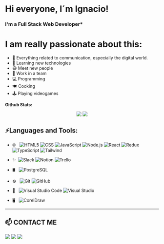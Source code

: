 # Hi everyone, I´m Ignacio!
### I'm a Full Stack Web Developer* 

# I am really passionate about this:
- 💬 Everything related to communication, especially the digital world.
- 🎯 Learning new technologies
- 😃 Meet new people
- 👯 Work in a team
- 💻 Programming
- 🍽 Cooking
- 🕹 Playing videogames



**Github Stats:**

<p align="center">

  <img src="https://github-readme-stats.vercel.app/api?username=ignacioansilva&hide=stars&show_icons=true&theme=dracula&line_height=32">
  <img src="https://github-readme-stats.vercel.app/api/top-langs/?username=ignacioansilva&count_private=true&theme=dracula">

</p>


## ⚡Languages and Tools:

- 🌐 &nbsp;
  ![HTML5](https://img.shields.io/badge/-HTML5-333333?style=flat&logo=HTML5)
  ![CSS](https://img.shields.io/badge/-CSS-333333?style=flat&logo=CSS3&logoColor=1572B6)
  ![JavaScript](https://img.shields.io/badge/-JavaScript-333333?style=flat&logo=javascript)
  ![Node.js](https://img.shields.io/badge/-Node.js-333333?style=flat&logo=node.js)
  ![React](https://img.shields.io/badge/-React-333333?style=flat&logo=react)
  ![Redux](https://img.shields.io/badge/-Redux-333333?style=flat&logo=Redux)
  ![TypeScript](https://img.shields.io/badge/-TypeScript-333333?style=flat&logo=typescript)
  ![Tailwind](https://img.shields.io/badge/-TailwindCss-333333?style=flat&logo=tailwindcss)

- ✨&nbsp;
  ![Slack](https://img.shields.io/badge/-Slack-333333?style=flat&logo=Slack)
  ![Notion](https://img.shields.io/badge/-Notion-333333?style=flat&logo=Notion)
  ![Trello](https://img.shields.io/badge/-Trello-333333?style=flat&logo=Trello)
    
- 🛢 &nbsp;
  ![PostgreSQL](https://img.shields.io/badge/-PostgreSQL-333333?style=flat&logo=PostgreSQL)
  
- ⚙️ &nbsp;
  ![Git](https://img.shields.io/badge/-Git-333333?style=flat&logo=git)
  ![GitHub](https://img.shields.io/badge/-GitHub-333333?style=flat&logo=github)

- 🔧 &nbsp;
  ![Visual Studio Code](https://img.shields.io/badge/-Visual%20Studio%20Code-333333?style=flat&logo=visual-studio-code&logoColor=007ACC)
  ![Visual Studio](https://img.shields.io/badge/-VisualStudio-333333?style=flat&logo=Visual-Studio)

- 🖥 &nbsp;
  ![CorelDraw](https://img.shields.io/badge/-CorelDraw-333333?style=flat&logo=adobe-coreldraw)


___________________________________________

## 📫 CONTACT ME

<a target="_blank" href="https://www.linkedin.com/in/ignacio-silva-54824723b/"><img src="https://img.shields.io/badge/-LinkedIn-0077B5?style=for-the-badge&logo=Linkedin&logoColor=white"></img></a>
<a target="_blank" href="mailto:ignacioansilva@gmail.com"><img src="https://img.shields.io/badge/-Gmail-D14836?style=for-the-badge&logo=Gmail&logoColor=white"></img></a>
<a target="_blank" href="https://ignacioansilva.github.io/portfolio/"><img src="https://img.shields.io/badge/-LinkedIn-0045B5?style=for-the-badge&logo=Linkedin&logoColor=white"></img></a> 

